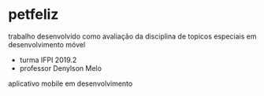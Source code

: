 
# petfeliz
trabalho desenvolvido como avaliação da disciplina de topicos  especiais em desenvolvimento móvel
- turma IFPI 2019.2
- professor Denylson Melo

aplicativo mobile em desenvolvimento
